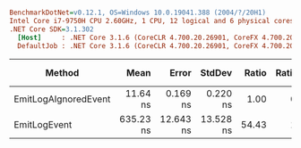 ``` ini

BenchmarkDotNet=v0.12.1, OS=Windows 10.0.19041.388 (2004/?/20H1)
Intel Core i7-9750H CPU 2.60GHz, 1 CPU, 12 logical and 6 physical cores
.NET Core SDK=3.1.302
  [Host]     : .NET Core 3.1.6 (CoreCLR 4.700.20.26901, CoreFX 4.700.20.31603), X64 RyuJIT
  DefaultJob : .NET Core 3.1.6 (CoreCLR 4.700.20.26901, CoreFX 4.700.20.31603), X64 RyuJIT


```
|               Method |      Mean |     Error |    StdDev | Ratio | RatioSD |  Gen 0 | Gen 1 | Gen 2 | Allocated |
|--------------------- |----------:|----------:|----------:|------:|--------:|-------:|------:|------:|----------:|
| EmitLogAIgnoredEvent |  11.64 ns |  0.169 ns |  0.220 ns |  1.00 |    0.00 |      - |     - |     - |         - |
|         EmitLogEvent | 635.23 ns | 12.643 ns | 13.528 ns | 54.43 |    1.55 | 0.0582 |     - |     - |     368 B |
